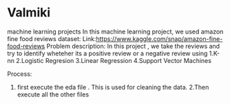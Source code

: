 # Valmiki
machine learning projects 
In this machine learning project, we used amazon fine food reviews dataset:
Link:https://www.kaggle.com/snap/amazon-fine-food-reviews
Problem description:
In this project , we take the reviews and try to identify wheteher its a positive review or a negative review using
1.K-nn
2.Logistic Regresion
3.Linear Regression
4.Support Vector Machines


Process:
1. first execute the eda file . This is used for cleaning the data.
2.Then execute all the other files
